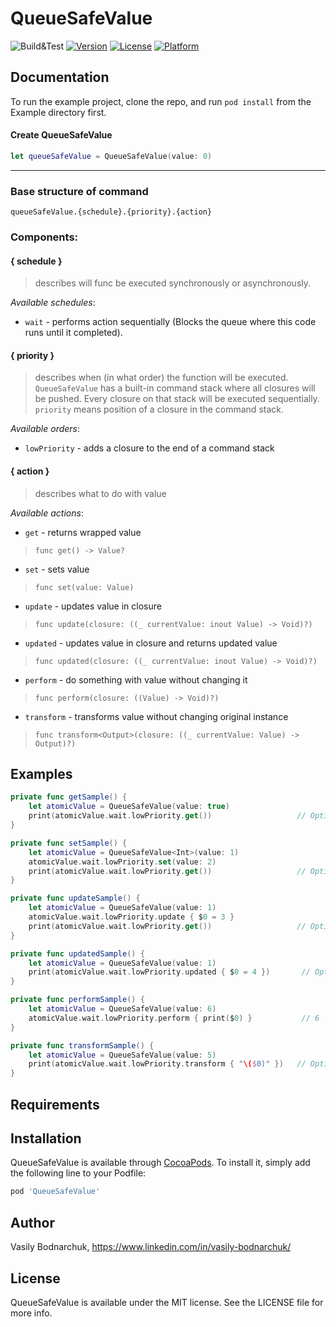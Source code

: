 # QueueSafeValue

![Build&Test](https://github.com/vasilybodnarchuk/QueueSafeValue/workflows/Build&Test/badge.svg)
[![Version](https://img.shields.io/cocoapods/v/QueueSafeValue.svg?style=flat)](https://cocoapods.org/pods/QueueSafeValue)
[![License](https://img.shields.io/cocoapods/l/QueueSafeValue.svg?style=flat)](https://cocoapods.org/pods/QueueSafeValue)
[![Platform](https://img.shields.io/cocoapods/p/QueueSafeValue.svg?style=flat)](https://cocoapods.org/pods/QueueSafeValue)

## Documentation

To run the example project, clone the repo, and run `pod install` from the Example directory first.

#### Create QueueSafeValue

```Swift
let queueSafeValue = QueueSafeValue(value: 0)
```
___

### Base structure of command

`queueSafeValue.{schedule}.{priority}.{action}`

### Components:

#### { schedule }

> describes will func be executed synchronously or asynchronously. 

*Available schedules*: 
- `wait` - performs action sequentially (Blocks the queue where this code runs until it completed).

#### { priority }

> describes when (in what order) the function will be executed. 
> `QueueSafeValue` has a built-in command stack where all closures will be pushed. Every closure on that stack will be executed sequentially.
> `priority` means position of a closure in the command stack.

*Available orders*: 
- `lowPriority` - adds a closure to the end of a command stack
    
#### { action }
> describes what to do with value 

*Available actions*: 
- `get` - returns wrapped value
> `func get() -> Value?`
- `set` - sets value
> `func set(value: Value)`
- `update` - updates value in closure
> `func update(closure: ((_ currentValue: inout Value) -> Void)?)`
- `updated` - updates value in closure and returns updated value
> `func updated(closure: ((_ currentValue: inout Value) -> Void)?)` 
-  `perform` - do something with value without changing it
> `func perform(closure: ((Value) -> Void)?)`
- `transform` -  transforms value without changing original instance
> `func transform<Output>(closure: ((_ currentValue: Value) -> Output)?)`

## Examples

```Swift
private func getSample() {
    let atomicValue = QueueSafeValue(value: true)
    print(atomicValue.wait.lowPriority.get())                   // Optional(true)
}

private func setSample() {
    let atomicValue = QueueSafeValue<Int>(value: 1)
    atomicValue.wait.lowPriority.set(value: 2)
    print(atomicValue.wait.lowPriority.get())                   // Optional(2)
}

private func updateSample() {
    let atomicValue = QueueSafeValue(value: 1)
    atomicValue.wait.lowPriority.update { $0 = 3 }
    print(atomicValue.wait.lowPriority.get())                   // Optional(3)
}

private func updatedSample() {
    let atomicValue = QueueSafeValue(value: 1)
    print(atomicValue.wait.lowPriority.updated { $0 = 4 })       // Optional(4)
}

private func performSample() {
    let atomicValue = QueueSafeValue(value: 6)
    atomicValue.wait.lowPriority.perform { print($0) }           // 6
}

private func transformSample() {
    let atomicValue = QueueSafeValue(value: 5)
    print(atomicValue.wait.lowPriority.transform { "\($0)" })   // Optional("5")
}
```
    
## Requirements

## Installation

QueueSafeValue is available through [CocoaPods](https://cocoapods.org). To install
it, simply add the following line to your Podfile:

```ruby
pod 'QueueSafeValue'
```

## Author

Vasily Bodnarchuk, https://www.linkedin.com/in/vasily-bodnarchuk/

## License

QueueSafeValue is available under the MIT license. See the LICENSE file for more info.
